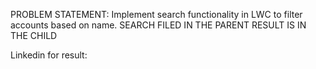 PROBLEM STATEMENT:
Implement search functionality in LWC to filter accounts based on name. 
SEARCH FILED IN THE PARENT 
RESULT IS IN THE CHILD

Linkedin for result:

